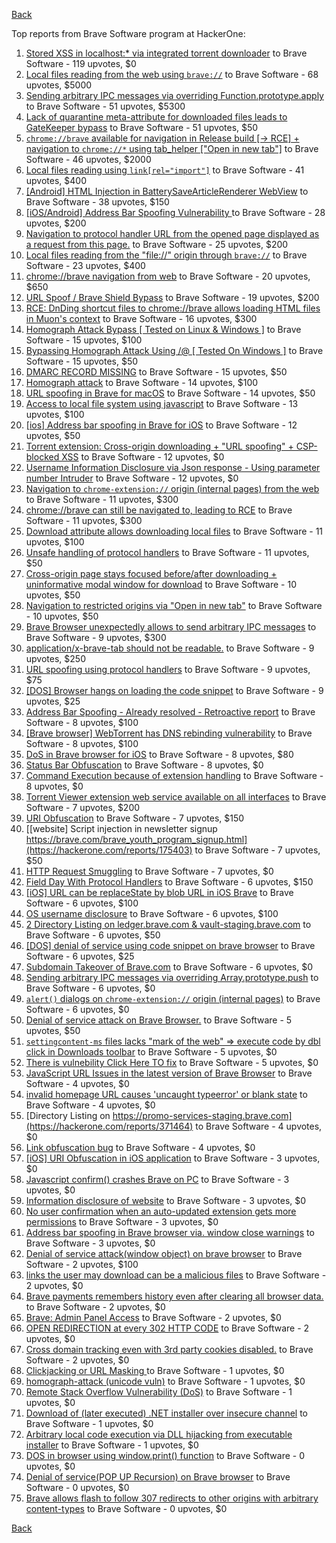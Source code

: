 [Back](../README.md)

Top reports from Brave Software program at HackerOne:

1. [Stored XSS in localhost:* via integrated torrent downloader](https://hackerone.com/reports/681617) to Brave Software - 119 upvotes, $0
2. [Local files reading from the web using `brave://`](https://hackerone.com/reports/390013) to Brave Software - 68 upvotes, $5000
3. [Sending arbitrary IPC messages via overriding Function.prototype.apply](https://hackerone.com/reports/188086) to Brave Software - 51 upvotes, $5300
4. [Lack of quarantine meta-attribute for downloaded files leads to GateKeeper bypass](https://hackerone.com/reports/374106) to Brave Software - 51 upvotes, $50
5. [`chrome://brave` available for navigation in Release build [-\> RCE] + navigation to `chrome://*` using tab_helper ["Open in new tab"]](https://hackerone.com/reports/395737) to Brave Software - 46 upvotes, $2000
6. [Local files reading using `link[rel="import"]`](https://hackerone.com/reports/375329) to Brave Software - 41 upvotes, $400
7. [[Android] HTML Injection in BatterySaveArticleRenderer WebView](https://hackerone.com/reports/176065) to Brave Software - 38 upvotes, $150
8. [[iOS/Android] Address Bar Spoofing Vulnerability ](https://hackerone.com/reports/175958) to Brave Software - 28 upvotes, $200
9. [Navigation to protocol handler URL from the opened page displayed as a request from this page.](https://hackerone.com/reports/374969) to Brave Software - 25 upvotes, $200
10. [Local files reading from the "file://" origin through `brave://`](https://hackerone.com/reports/390362) to Brave Software - 23 upvotes, $400
11. [chrome://brave navigation from web](https://hackerone.com/reports/415967) to Brave Software - 20 upvotes, $650
12. [URL Spoof / Brave Shield Bypass](https://hackerone.com/reports/255991) to Brave Software - 19 upvotes, $200
13. [RCE: DnDing shortcut files to chrome://brave allows loading HTML files in Muon's context](https://hackerone.com/reports/415258) to Brave Software - 16 upvotes, $300
14. [Homograph Attack Bypass [ Tested on Linux & Windows ]](https://hackerone.com/reports/268984) to Brave Software - 15 upvotes, $100
15. [Bypassing Homograph Attack Using /@ [ Tested On Windows ]](https://hackerone.com/reports/317931) to Brave Software - 15 upvotes, $50
16. [DMARC RECORD MISSING](https://hackerone.com/reports/491753) to Brave Software - 15 upvotes, $50
17. [Homograph attack](https://hackerone.com/reports/175286) to Brave Software - 14 upvotes, $100
18. [URL spoofing in Brave for macOS](https://hackerone.com/reports/369086) to Brave Software - 14 upvotes, $50
19. [Access to local file system using javascript](https://hackerone.com/reports/175979) to Brave Software - 13 upvotes, $100
20. [[ios] Address bar spoofing in Brave for iOS](https://hackerone.com/reports/176929) to Brave Software - 12 upvotes, $50
21. [Torrent extension: Cross-origin downloading + "URL spoofing" + CSP-blocked XSS](https://hackerone.com/reports/378864) to Brave Software - 12 upvotes, $0
22. [Username Information Disclosure via Json response - Using parameter number Intruder](https://hackerone.com/reports/812351) to Brave Software - 12 upvotes, $0
23. [Navigation to `chrome-extension://` origin (internal pages) from the web](https://hackerone.com/reports/378805) to Brave Software - 11 upvotes, $300
24. [chrome://brave can still be navigated to, leading to RCE](https://hackerone.com/reports/415178) to Brave Software - 11 upvotes, $300
25. [Download attribute allows downloading local files](https://hackerone.com/reports/258710) to Brave Software - 11 upvotes, $100
26. [Unsafe handling of protocol handlers](https://hackerone.com/reports/369185) to Brave Software - 11 upvotes, $50
27. [Cross-origin page stays focused before/after downloading + uninformative modal window for download](https://hackerone.com/reports/375259) to Brave Software - 10 upvotes, $50
28. [Navigation to restricted origins via "Open in new tab"](https://hackerone.com/reports/369218) to Brave Software - 10 upvotes, $50
29. [Brave Browser unexpectedly allows to send arbitrary IPC messages](https://hackerone.com/reports/187542) to Brave Software - 9 upvotes, $300
30. [application/x-brave-tab should not be readable.](https://hackerone.com/reports/258578) to Brave Software - 9 upvotes, $250
31. [URL spoofing using protocol handlers](https://hackerone.com/reports/373721) to Brave Software - 9 upvotes, $75
32. [[DOS] Browser hangs on loading the code snippet](https://hackerone.com/reports/181686) to Brave Software - 9 upvotes, $25
33. [Address Bar Spoofing - Already resolved - Retroactive report](https://hackerone.com/reports/175779) to Brave Software - 8 upvotes, $100
34. [[Brave browser] WebTorrent has DNS rebinding vulnerability](https://hackerone.com/reports/663729) to Brave Software - 8 upvotes, $100
35. [DoS in Brave browser for iOS](https://hackerone.com/reports/357665) to Brave Software - 8 upvotes, $80
36. [Status Bar Obfuscation](https://hackerone.com/reports/175701) to Brave Software - 8 upvotes, $0
37. [Command Execution because of extension handling](https://hackerone.com/reports/188078) to Brave Software - 8 upvotes, $0
38. [Torrent Viewer extension web service available on all interfaces](https://hackerone.com/reports/300181) to Brave Software - 7 upvotes, $200
39. [URI Obfuscation](https://hackerone.com/reports/175529) to Brave Software - 7 upvotes, $150
40. [[website] Script injection in newsletter signup https://brave.com/brave_youth_program_signup.html](https://hackerone.com/reports/175403) to Brave Software - 7 upvotes, $50
41. [HTTP Request Smuggling](https://hackerone.com/reports/866382) to Brave Software - 7 upvotes, $0
42. [Field Day With Protocol Handlers](https://hackerone.com/reports/416040) to Brave Software - 6 upvotes, $150
43. [[iOS] URL can be replaceState by blob URL in iOS Brave](https://hackerone.com/reports/215044) to Brave Software - 6 upvotes, $100
44. [OS username disclosure](https://hackerone.com/reports/258585) to Brave Software - 6 upvotes, $100
45. [2 Directory Listing on ledger.brave.com & vault-staging.brave.com](https://hackerone.com/reports/175320) to Brave Software - 6 upvotes, $50
46. [[DOS] denial of service using code snippet on brave browser](https://hackerone.com/reports/181558) to Brave Software - 6 upvotes, $25
47. [Subdomain Takeover of Brave.com](https://hackerone.com/reports/175397) to Brave Software - 6 upvotes, $0
48. [Sending arbitrary IPC messages via overriding Array.prototype.push](https://hackerone.com/reports/188561) to Brave Software - 6 upvotes, $0
49. [`alert()` dialogs on `chrome-extension://` origin (internal pages)](https://hackerone.com/reports/378809) to Brave Software - 6 upvotes, $0
50. [Denial of service attack on Brave Browser.](https://hackerone.com/reports/176066) to Brave Software - 5 upvotes, $50
51. [`settingcontent-ms` files lacks "mark of the web" =\> execute code by dbl click in Downloads toolbar](https://hackerone.com/reports/377206) to Brave Software - 5 upvotes, $0
52. [There is vulnebility Click Here TO fix](https://hackerone.com/reports/319036) to Brave Software - 5 upvotes, $0
53. [JavaScript URL Issues in the latest version of Brave Browser](https://hackerone.com/reports/176083) to Brave Software - 4 upvotes, $0
54. [invalid homepage URL causes 'uncaught typeerror' or blank state](https://hackerone.com/reports/177184) to Brave Software - 4 upvotes, $0
55. [Directory Listing on https://promo-services-staging.brave.com](https://hackerone.com/reports/371464) to Brave Software - 4 upvotes, $0
56. [Link obfuscation bug](https://hackerone.com/reports/669440) to Brave Software - 4 upvotes, $0
57. [[iOS] URI Obfuscation in iOS application](https://hackerone.com/reports/176159) to Brave Software - 3 upvotes, $0
58. [Javascript confirm() crashes Brave on PC](https://hackerone.com/reports/176076) to Brave Software - 3 upvotes, $0
59. [Information disclosure of website](https://hackerone.com/reports/179121) to Brave Software - 3 upvotes, $0
60. [No user confirmation when an auto-updated extension gets more permissions](https://hackerone.com/reports/199243) to Brave Software - 3 upvotes, $0
61. [Address bar spoofing in Brave browser via. window close warnings](https://hackerone.com/reports/208834) to Brave Software - 3 upvotes, $0
62. [Denial of service attack(window object) on brave browser](https://hackerone.com/reports/176197) to Brave Software - 2 upvotes, $100
63. [links the user may download can be a malicious files](https://hackerone.com/reports/182557) to Brave Software - 2 upvotes, $0
64. [Brave payments remembers history even after clearing all browser data.](https://hackerone.com/reports/203088) to Brave Software - 2 upvotes, $0
65. [Brave: Admin Panel Access](https://hackerone.com/reports/175366) to Brave Software - 2 upvotes, $0
66. [OPEN REDIRECTION at every 302 HTTP CODE](https://hackerone.com/reports/369447) to Brave Software - 2 upvotes, $0
67. [Cross domain tracking even with 3rd party cookies disabled.](https://hackerone.com/reports/331428) to Brave Software - 2 upvotes, $0
68. [Clickjacking or URL Masking ](https://hackerone.com/reports/204198) to Brave Software - 1 upvotes, $0
69. [homograph-attack (unicode vuln)](https://hackerone.com/reports/221461) to Brave Software - 1 upvotes, $0
70. [Remote Stack Overflow Vulnerability (DoS)](https://hackerone.com/reports/181061) to Brave Software - 1 upvotes, $0
71. [Download of (later executed) .NET installer over insecure channel](https://hackerone.com/reports/272231) to Brave Software - 1 upvotes, $0
72. [Arbitrary local code execution via DLL hijacking from executable installer](https://hackerone.com/reports/272221) to Brave Software - 1 upvotes, $0
73. [DOS in browser using window.print() function](https://hackerone.com/reports/176364) to Brave Software - 0 upvotes, $0
74. [Denial of service(POP UP Recursion) on Brave browser](https://hackerone.com/reports/179248) to Brave Software - 0 upvotes, $0
75. [Brave allows flash to follow 307 redirects to other origins with arbitrary content-types](https://hackerone.com/reports/449478) to Brave Software - 0 upvotes, $0


[Back](../README.md)